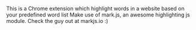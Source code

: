 This is a Chrome extension which highlight words in a website based on your predefined word list
Make use of mark.js, an awesome highlighting js module. Check the guy out at markjs.io :)
